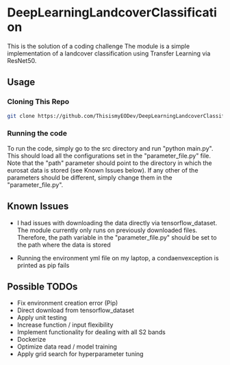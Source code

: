 # DeepLearningLandcoverClassification
This is the solution of a coding challenge
The module is a simple implementation of a landcover classification using Transfer Learning via ResNet50.

## Usage

### Cloning This Repo

```bash
git clone https://github.com/ThisismyEODev/DeepLearningLandcoverClassification.git
```

### Running the code

To run the code, simply go to the src directory and run "python main.py".
This should load all the configurations set in the "parameter_file.py" file.
Note that the "path" parameter should point to the directory in which the eurosat data is stored
(see Known Issues below).
If any other of the parameters should be different, simply change them in the "parameter_file.py".


## Known Issues

- I had issues with downloading the data directly via tensorflow_dataset. 
The module currently only runs on previously downloaded files.
Therefore, the path variable in the "parameter_file.py" should be set to the
path where the data is stored

- Running the environment yml file on my laptop, a condaenvexception is printed as pip fails


## Possible TODOs

- Fix environment creation error (Pip)
- Direct download from tensorflow_dataset
- Apply unit testing
- Increase function / input flexibility
- Implement functionality for dealing with all S2 bands
- Dockerize
- Optimize data read / model training
- Apply grid search for hyperparameter tuning




